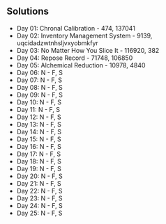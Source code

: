 ## Solutions 
* Day 01: Chronal Calibration - 474, 137041
* Day 02: Inventory Management System - 9139, uqcidadzwtnhsljvxyobmkfyr
* Day 03: No Matter How You Slice It - 116920, 382
* Day 04: Repose Record - 71748, 106850
* Day 05: Alchemical Reduction - 10978, 4840
* Day 06: N - F, S
* Day 07: N - F, S
* Day 08: N - F, S
* Day 09: N - F, S
* Day 10: N - F, S
* Day 11: N - F, S
* Day 12: N - F, S
* Day 13: N - F, S
* Day 14: N - F, S
* Day 15: N - F, S
* Day 16: N - F, S
* Day 17: N - F, S
* Day 18: N - F, S
* Day 19: N - F, S
* Day 20: N - F, S
* Day 21: N - F, S
* Day 22: N - F, S
* Day 23: N - F, S
* Day 24: N - F, S
* Day 25: N - F, S
